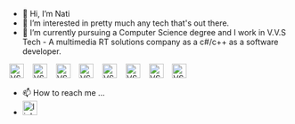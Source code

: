 - 👋 Hi, I’m Nati
- 👀 I’m interested in pretty much any tech that's out there.
- 🌱 I’m currently pursuing a Computer Science degree and I work in V.V.S Tech - A multimedia RT solutions company as a c#/c++ as a software developer.

<img alt="VS" width="26px" src="https://img.icons8.com/color/452/c-programming.png" />&nbsp;&nbsp;&nbsp;
<img alt="VS" width="26px" src="https://cdn-icons-png.flaticon.com/512/6132/6132222.png" />&nbsp;&nbsp;&nbsp;
<img alt="VS" width="26px" src="https://cdn-icons-png.flaticon.com/512/6132/6132221.png" />&nbsp;&nbsp;&nbsp;
<img alt="VS" width="26px" src="https://cdn-icons-png.flaticon.com/512/226/226777.png" />&nbsp;&nbsp;&nbsp;
<img alt="VS" width="26px" src="https://img.icons8.com/external-tal-revivo-shadow-tal-revivo/344/external-kotlin-a-cross-platform-statically-typed-general-purpose-programming-language-with-type-inference-logo-shadow-tal-revivo.png" />&nbsp;&nbsp;&nbsp;
<img alt="VS" width="26px" src="https://cdn-icons-png.flaticon.com/512/5968/5968350.png" />&nbsp;&nbsp;&nbsp;
<img alt="VS" width="26px" src="https://cdn-icons-png.flaticon.com/512/226/226770.png" />&nbsp;&nbsp;&nbsp;
<img alt="VS" width="26px" src="https://img.icons8.com/fluency/344/arduino.png" />&nbsp;&nbsp;&nbsp;







- 📫 How to reach me ...
- <a href="https://www.linkedin.com/in/netanel-cohen-gindi/" rel="nofollow"> <img alt="linkedin" width="26px" src="https://camo.githubusercontent.com/d78ce867e767636522b5571e327dd7c67dc52aeef01d27aa1089169e797d9bf9/68747470733a2f2f7261772e6769746875622e636f6d2f4c69656c416d61722f506f7274666f6c696f2f6d61737465722f7075626c69632f737667732f6c696e6b6564696e5f636f6c6f7265642e737667" data-canonical-src="https://raw.github.com/LielAmar/Portfolio/master/public/svgs/linkedin_colored.svg" style="max-width: 100%;"></a>
<!---
Nati892/Nati892 is a ✨ special ✨ repository because its `README.md` (this file) appears on your GitHub profile.
You can click the Preview link to take a look at your changes.
--->
